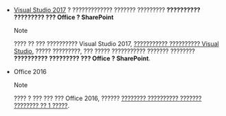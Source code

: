- [Visual Studio 2017](https://www.visualstudio.com/vs/) ? ????????????? ??????? ????????? **?????????? ????????? ??? Office ? SharePoint**

    > [!NOTE]
    > ???? ?? ??? ?????????? Visual Studio 2017, [??????????? ?????????? Visual Studio](https://docs.microsoft.com/en-us/visualstudio/install/modify-visual-studio), ????? ?????????, ??? ????? ??????????? ??????? ???????? **?????????? ????????? ??? Office ? SharePoint**. 

- Office 2016 
    
    > [!NOTE]
    > ???? ? ??? ??? ??? Office 2016, ?????? [???????? ?????????? ??????? ???????? ?? 1 ?????](http://office.microsoft.com/en-us/try/?WT%2Eintid1=ODC%5FENUS%5FFX101785584%5FXT104056786).